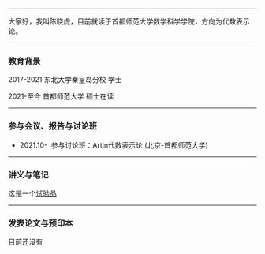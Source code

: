 <hr>

大家好，我叫陈晓虎，目前就读于首都师范大学数学科学学院，方向为代数表示论。

<hr>

### 教育背景


2017-2021 东北大学秦皇岛分校 学士

2021-至今  首都师范大学 硕士在读

<hr>

### 参与会议、报告与讨论班

- 2021.10- &nbsp;参与讨论班：Artin代数表示论 (北京-首都师范大学)

<hr>

### 讲义与笔记

这是一个[试验品](https://gitee.com/chenxiaohu11/shuji/raw/master/1.pdf)

<hr>

### 发表论文与预印本

目前还没有
